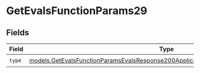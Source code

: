 # GetEvalsFunctionParams29


## Fields

| Field                                                                                                                                                                            | Type                                                                                                                                                                             | Required                                                                                                                                                                         | Description                                                                                                                                                                      |
| -------------------------------------------------------------------------------------------------------------------------------------------------------------------------------- | -------------------------------------------------------------------------------------------------------------------------------------------------------------------------------- | -------------------------------------------------------------------------------------------------------------------------------------------------------------------------------- | -------------------------------------------------------------------------------------------------------------------------------------------------------------------------------- |
| `type`                                                                                                                                                                           | [models.GetEvalsFunctionParamsEvalsResponse200ApplicationJSONResponseBodyData529Type](../models/getevalsfunctionparamsevalsresponse200applicationjsonresponsebodydata529type.md) | :heavy_check_mark:                                                                                                                                                               | N/A                                                                                                                                                                              |